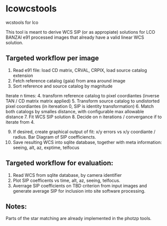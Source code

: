# lcowcstools
wcstools for lco

This tool is meant to derive WCS SIP (or as appropiate) solutions for LCO BANZAI e91 processed images that already 
have a valid linear WCS solution. 

## Targeted workflow per image

1. Read e91 file: load CD matrix, CRVAL, CRPIX, load source catalog extension
2. Fetch reference catalog (gaia) from area around image
3. Sort reference and source catalog by magnitude

Iterate n times:
 4. transform reference catalog to pixel coordiantes (inverse TAN / CD matrix matrix applied)
 5. Transform source catalog to undistorted pixel coordiantes (in itereation 0, SIP is identity transformation)
 6. Match both catalogs by smalles distance, with configurable max allowable distance
 7. Fit WCS SIP solution 
 8. Decide on n iterations / convergance if to iterate from 4.
 
9. If desired, create graphical output of fit: x/y errors vs x/y coordiante / radius. Bar Diagram of SIP coefficiencts. 
10. Save resulting WCS into sqlite database, together with meta information: seeing, alt, az, exptime, telfocus


## Targeted workflow for evaluation:
1. Read WCS from sqlite database, by camera identifier
2. Plot SIP coefficents vs time, alt, az, seeing, telfocus.
3. Averrage SIP coefficients on TBD criterion from input images and generate average SIP for inclusion into site software processing. 



## Notes:
Parts of the star matching are already implemented in the photzp tools. 
 
 

